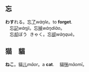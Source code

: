 ## <span lang=zh-tw>忘</span>

**わす**れる。忘[了]()*wàŋle*。to **forget**.    
　<ruby>忘[記]()*wàŋjì*。</ruby><ruby>忘[掉]()*wàŋdiào*。</ruby>   
　<ruby>忘[却]()<kbd>ぼう<br>きゃく</kbd>。</ruby><ruby>忘[卻]()*wàŋquè*。</ruby>


## <span lang=zh-tw>猫　貓</span>

**ねこ**。貓[儿]()*māor*。a **cat**.　
<ruby>貓[咪]()*māomī*。</ruby>

